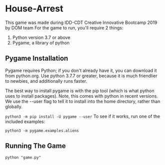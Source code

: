 # House-Arrest
This game was made during IDD-CDT Creative Innovative Bootcamp 2019 by DOM team
For the game to run, you'll require 2 things:
1. Python version 3.7 or above
2. Pygame, a library of python

## Pygame Installation
Pygame requires Python; if you don't already have it, you can download it from python.org. Use python 3.7.7 or greater, because it is much friendlier to newbies, and additionally runs faster.

The best way to install pygame is with the pip tool (which is what python uses to install packages). Note, this comes with python in recent versions. We use the --user flag to tell it to install into the home directory, rather than globally.

` python3 -m pip install -U pygame --user `
To see if it works, run one of the included examples:

` python3 -m pygame.examples.aliens `

## Running The Game
` python "game.py" `
